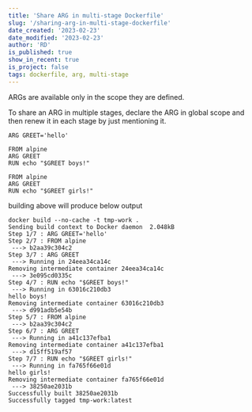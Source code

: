 ```yaml
---
title: 'Share ARG in multi-stage Dockerfile'
slug: '/sharing-arg-in-multi-stage-dockerfile'
date_created: '2023-02-23'
date_modified: '2023-02-23'
author: 'RD'
is_published: true
show_in_recent: true
is_project: false
tags: dockerfile, arg, multi-stage
---
```


ARGs are available only in the scope they are defined.  

To share an ARG in multiple stages, declare the ARG in global scope and then renew it in each stage by just mentioning it.  

```
ARG GREET='hello'

FROM alpine
ARG GREET
RUN echo "$GREET boys!"

FROM alpine
ARG GREET
RUN echo "$GREET girls!"
```

building above will produce below output  

```
docker build --no-cache -t tmp-work .
Sending build context to Docker daemon  2.048kB
Step 1/7 : ARG GREET='hello'
Step 2/7 : FROM alpine
 ---> b2aa39c304c2
Step 3/7 : ARG GREET
 ---> Running in 24eea34ca14c
Removing intermediate container 24eea34ca14c
 ---> 3e095cd0335c
Step 4/7 : RUN echo "$GREET boys!"
 ---> Running in 63016c210db3
hello boys!
Removing intermediate container 63016c210db3
 ---> d991adb5e54b
Step 5/7 : FROM alpine
 ---> b2aa39c304c2
Step 6/7 : ARG GREET
 ---> Running in a41c137efba1
Removing intermediate container a41c137efba1
 ---> d15ff519af57
Step 7/7 : RUN echo "$GREET girls!"
 ---> Running in fa765f66e01d
hello girls!
Removing intermediate container fa765f66e01d
 ---> 38250ae2031b
Successfully built 38250ae2031b
Successfully tagged tmp-work:latest
```


